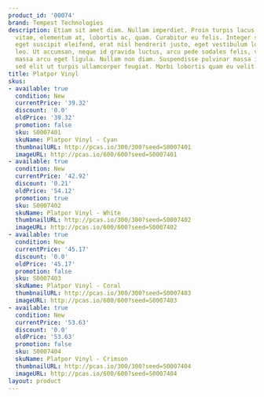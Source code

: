 ```yaml
---
product_id: '00074'
brand: Tempest Technologies
description: Etiam sit amet diam. Nullam imperdiet. Proin turpis lacus, scelerisque
  vitae, elementum at, lobortis ac, quam. Curabitur eu felis. Integer semper, nisi
  eget suscipit eleifend, erat nisl hendrerit justo, eget vestibulum lorem justo ac
  leo. Ut accumsan, neque id gravida luctus, arcu pede sodales felis, vel blandit
  massa arcu eget ligula. Nullam non diam. Suspendisse pulvinar massa in metus. Duis
  sed elit ut turpis ullamcorper feugiat. Morbi lobortis quam eu velit.
title: Platpor Vinyl
skus:
- available: true
  condition: New
  currentPrice: '39.32'
  discount: '0.0'
  oldPrice: '39.32'
  promotion: false
  sku: S0007401
  skuName: Platpor Vinyl - Cyan
  thumbnailURL: http://pcas.io/300/300?seed=S0007401
  imageURL: http://pcas.io/600/600?seed=S0007401
- available: true
  condition: New
  currentPrice: '42.92'
  discount: '0.21'
  oldPrice: '54.12'
  promotion: true
  sku: S0007402
  skuName: Platpor Vinyl - White
  thumbnailURL: http://pcas.io/300/300?seed=S0007402
  imageURL: http://pcas.io/600/600?seed=S0007402
- available: true
  condition: New
  currentPrice: '45.17'
  discount: '0.0'
  oldPrice: '45.17'
  promotion: false
  sku: S0007403
  skuName: Platpor Vinyl - Coral
  thumbnailURL: http://pcas.io/300/300?seed=S0007403
  imageURL: http://pcas.io/600/600?seed=S0007403
- available: true
  condition: New
  currentPrice: '53.63'
  discount: '0.0'
  oldPrice: '53.63'
  promotion: false
  sku: S0007404
  skuName: Platpor Vinyl - Crimson
  thumbnailURL: http://pcas.io/300/300?seed=S0007404
  imageURL: http://pcas.io/600/600?seed=S0007404
layout: product
---
```

